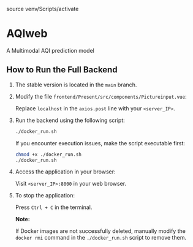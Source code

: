 source venv/Scripts/activate   

# AQIweb

A Multimodal AQI prediction model

## How to Run the Full Backend

1. The stable version is located in the `main` branch.

    
3. Modify the file `frontend/Present/src/components/Pictureinput.vue`:
    
    Replace `localhost` in the `axios.post` line with your `<server_IP>`.
    
4. Run the backend using the following script:
    
    ```bash
    ./docker_run.sh
    
    ```
    
    If you encounter execution issues, make the script executable first:
    
    ```bash
    chmod +x ./docker_run.sh
    ./docker_run.sh
    
    ```
    
5. Access the application in your browser:
    
    Visit `<server_IP>:8000` in your web browser.
    
6. To stop the application:
    
    Press `Ctrl + C` in the terminal.
    
    **Note:**
    
    If Docker images are not successfully deleted, manually modify the `docker rmi` command in the `./docker_run.sh` script to remove them.

